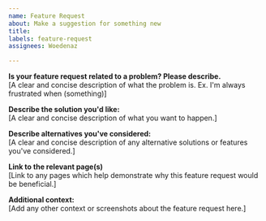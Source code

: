 ```yaml
---
name: Feature Request
about: Make a suggestion for something new
title: 
labels: feature-request
assignees: Woedenaz

---
```


**Is your feature request related to a problem? Please describe.**  
[A clear and concise description of what the problem is. Ex. I'm always frustrated when (something)]

**Describe the solution you'd like:**  
[A clear and concise description of what you want to happen.]

**Describe alternatives you've considered:**  
[A clear and concise description of any alternative solutions or features you've considered.]

**Link to the relevant page(s)**  
[Link to any pages which help demonstrate why this feature request would be beneficial.]

**Additional context:**  
[Add any other context or screenshots about the feature request here.]
